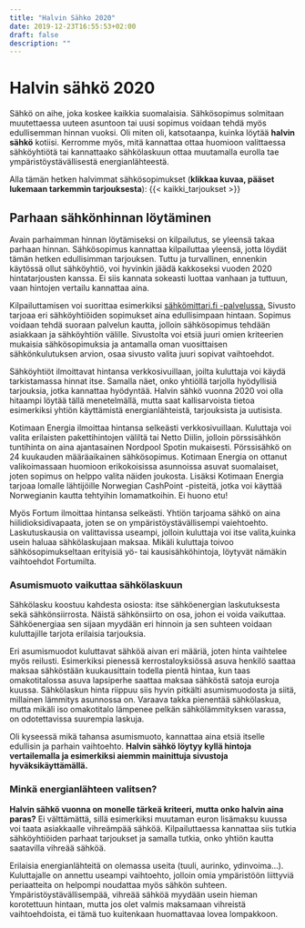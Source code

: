 ```yaml
---
title: "Halvin Sähko 2020"
date: 2019-12-23T16:55:53+02:00
draft: false
description: ""
---
```


# Halvin sähkö 2020

Sähkö on aihe, joka koskee kaikkia suomalaisia. Sähkösopimus solmitaan muutettaessa uuteen asuntoon tai uusi sopimus voidaan tehdä myös edullisemman hinnan vuoksi. Oli miten oli, katsotaanpa, kuinka löytää <b>halvin sähkö</b> kotiisi. Kerromme myös, mitä kannattaa ottaa huomioon valittaessa sähköyhtiötä tai kannattaako sähkölaskuun ottaa muutamalla eurolla tae ympäristöystävällisestä energianlähteestä.

Alla tämän hetken halvimmat sähkösopimukset (<strong>klikkaa kuvaa, pääset lukemaan tarkemmin tarjouksesta</strong>): 
{{< kaikki_tarjoukset >}}

## Parhaan sähkönhinnan löytäminen

Avain parhaimman hinnan löytämiseksi on kilpailutus, se yleensä takaa parhaan hinnan. Sähkösopimus kannattaa kilpailuttaa yleensä, jotta löydät tämän hetken edullisimman tarjouksen. Tuttu ja turvallinen, ennenkin käytössä ollut sähköyhtiö, voi hyvinkin jäädä kakkoseksi vuoden 2020 hintatarjousten kanssa. Ei siis kannata sokeasti luottaa vanhaan ja tuttuun, vaan hintojen vertailu kannattaa aina.

Kilpailuttamisen voi suorittaa esimerkiksi <a href="http://bit.ly/sahkomittari">sähkömittari.fi -palvelussa.</a> Sivusto tarjoaa eri sähköyhtiöiden sopimukset aina edullisimpaan hintaan. Sopimus voidaan tehdä suoraan palvelun kautta, jolloin sähkösopimus tehdään asiakkaan ja sähköyhtiön välille. Sivustolta voi etsiä juuri omien kriteerien mukaisia sähkösopimuksia ja antamalla oman vuosittaisen sähkönkulutuksen arvion, osaa sivusto valita juuri sopivat vaihtoehdot.

Sähköyhtiöt ilmoittavat hintansa verkkosivuillaan, joilta kuluttaja voi käydä tarkistamassa hinnat itse. Samalla näet, onko yhtiöllä tarjolla hyödyllisiä tarjouksia, jotka kannattaa hyödyntää. Halvin sähkö vuonna 2020 voi olla hitaampi löytää tällä menetelmällä, mutta saat kallisarvoista tietoa esimerkiksi yhtiön käyttämistä energianlähteistä, tarjouksista ja uutisista.

Kotimaan Energia ilmoittaa hintansa selkeästi verkkosivuillaan. Kuluttaja voi valita erilaisten pakettihintojen väliltä tai Netto Diilin, jolloin pörssisähkön tuntihinta on aina ajantasainen Nordpool Spotin mukaisesti. Pörssisähkö on 24 kuukauden määräaikainen sähkösopimus. Kotimaan Energia on ottanut valikoimassaan huomioon erikokoisissa asunnoissa asuvat suomalaiset, joten sopimus on helppo valita näiden joukosta. Lisäksi Kotimaan Energia tarjoaa lomalle lähtijöille Norwegian CashPoint -pisteitä, jotka voi käyttää Norwegianin kautta tehtyihin lomamatkoihin. Ei huono etu!

Myös Fortum ilmoittaa hintansa selkeästi. Yhtiön tarjoama sähkö on aina hiilidioksidivapaata, joten se on ympäristöystävällisempi vaiehtoehto. Laskutuskausia on valittavissa useampi, jolloin kuluttaja voi itse valita,kuinka usein haluaa sähkölaskujaan maksaa. Mikäli kuluttaja toivoo sähkösopimukseltaan erityisiä yö- tai kausisähköhintoja, löytyvät nämäkin vaihtoehdot Fortumilta.

### Asumismuoto vaikuttaa sähkölaskuun

Sähkölasku koostuu kahdesta osiosta: itse sähköenergian laskutuksesta sekä sähkönsiirrosta. Näistä sähkönsiirto on osa, johon ei voida vaikuttaa. Sähköenergiaa sen sijaan myydään eri hinnoin ja sen suhteen voidaan kuluttajille tarjota erilaisia tarjouksia.

Eri asumismuodot kuluttavat sähköä aivan eri määriä, joten hinta vaihtelee myös reilusti. Esimerkiksi pienessä kerrostaloyksiössä asuva henkilö saattaa maksaa sähköstään kuukausittain todella pientä hintaa, kun taas omakotitalossa asuva lapsiperhe saattaa maksaa sähköstä satoja euroja kuussa. Sähkölaskun hinta riippuu siis hyvin pitkälti asumismuodosta ja siitä, millainen lämmitys asunnossa on. Varaava takka pienentää sähkölaskua, mutta mikäli iso omakotitalo lämpenee pelkän sähkölämmityksen varassa, on odotettavissa suurempia laskuja.

Oli kyseessä mikä tahansa asumismuoto, kannattaa aina etsiä itselle edullisin ja parhain vaihtoehto. <b>Halvin sähkö löytyy kyllä hintoja vertailemalla ja esimerkiksi aiemmin mainittuja sivustoja hyväksikäyttämällä.</b>

### Minkä energianlähteen valitsen?

<strong>Halvin sähkö vuonna on monelle tärkeä kriteeri, mutta onko halvin aina paras?</strong> Ei välttämättä, sillä esimerkiksi muutaman euron lisämaksu kuussa voi taata asiakkaalle vihreämpää sähköä. Kilpailuttaessa kannattaa siis tutkia sähköyhtiöiden parhaat tarjoukset ja samalla tutkia, onko yhtiön kautta saatavilla vihreää sähköä.

Erilaisia energianlähteitä on olemassa useita (tuuli, aurinko, ydinvoima...). Kuluttajalle on annettu useampi vaihtoehto, jolloin omia ympäristöön liittyviä periaatteita on helpompi noudattaa myös sähkön suhteen. Ympäristöystävällisempää, vihreää sähköä myydään usein hieman korotettuun hintaan, mutta jos olet valmis maksamaan vihreistä vaihtoehdoista, ei tämä tuo kuitenkaan huomattavaa lovea lompakkoon.
